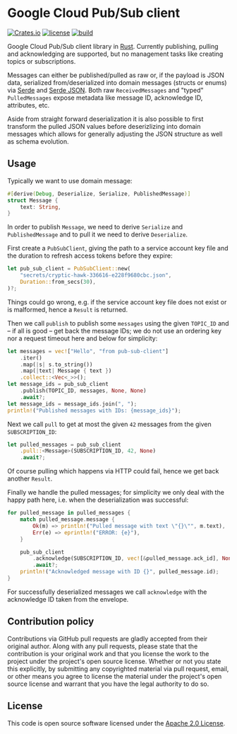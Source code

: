 # Google Cloud Pub/Sub client

[![Crates.io][crates-badge]][crates-url]
[![license][license-badge]][license-url]
[![build][build-badge]][build-url]

[crates-badge]: https://img.shields.io/crates/v/pub-sub-client
[crates-url]: https://crates.io/crates/pub-sub-client
[license-badge]: https://img.shields.io/github/license/hseeberger/pub-sub-client
[license-url]: https://github.com/hseeberger/pub-sub-client/blob/main/LICENSE
[build-badge]: https://img.shields.io/github/actions/workflow/status/hseeberger/pub-sub-client/ci.yaml
[build-url]: https://github.com/hseeberger/pub-sub-client/actions/workflows/ci.yaml

Google Cloud Pub/Sub client library in [Rust](https://www.rust-lang.org/). Currently publishing, pulling and acknowledging are supported, but no management tasks like creating topics or subscriptions.

Messages can either be published/pulled as raw or, if the payload is JSON data, serialized from/deserialized into domain messages (structs or enums) via [Serde](https://serde.rs/) and [Serde JSON](https://docs.serde.rs/serde_json). Both raw `ReceivedMessages` and "typed" `PulledMessages` expose metadata like message ID, acknowledge ID, attributes, etc.

Aside from straight forward deserialization it is also possible to first transform the pulled JSON values before deserizlizing into domain messages which allows for generally adjusting the JSON structure as well as schema evolution.

## Usage

Typically we want to use domain message:

``` rust
#[derive(Debug, Deserialize, Serialize, PublishedMessage)]
struct Message {
    text: String,
}
```

In order to publish `Message`, we need to derive `Serialize` and `PublishedMessage` and to pull it we need to derive `Deserialize`.

First create a `PubSubClient`, giving the path to a service account key file and the duration to refresh access tokens before they expire:

``` rust
let pub_sub_client = PubSubClient::new(
    "secrets/cryptic-hawk-336616-e228f9680cbc.json",
    Duration::from_secs(30),
)?;
```

Things could go wrong, e.g. if the service account key file does not exist or is malformed, hence a `Result` is returned.

Then we call `publish` to publish some `messages` using the given `TOPIC_ID` and – if all is good – get back the message IDs; we do not use an ordering key nor a request timeout here and below for simplicity:

``` rust
let messages = vec!["Hello", "from pub-sub-client"]
    .iter()
    .map(|s| s.to_string())
    .map(|text| Message { text })
    .collect::<Vec<_>>();
let message_ids = pub_sub_client
    .publish(TOPIC_ID, messages, None, None)
    .await?;
let message_ids = message_ids.join(", ");
println!("Published messages with IDs: {message_ids}");
```

Next we call `pull` to get at most the given `42` messages from the given `SUBSCRIPTION_ID`:

``` rust
let pulled_messages = pub_sub_client
    .pull::<Message>(SUBSCRIPTION_ID, 42, None)
    .await?;
```

Of course pulling which happens via HTTP could fail, hence we get back another `Result`.

Finally we handle the pulled messages; for simplicity we only deal with the happy path here, i.e. when the deserialization was successful:

``` rust
for pulled_message in pulled_messages {
    match pulled_message.message {
        Ok(m) => println!("Pulled message with text \"{}\"", m.text),
        Err(e) => eprintln!("ERROR: {e}"),
    }

    pub_sub_client
        .acknowledge(SUBSCRIPTION_ID, vec![&pulled_message.ack_id], None)
        .await?;
    println!("Acknowledged message with ID {}", pulled_message.id);
}
```

For successfully deserialized messages we call `acknowledge` with the acknowledge ID taken from the envelope.

## Contribution policy ##

Contributions via GitHub pull requests are gladly accepted from their original author. Along with
any pull requests, please state that the contribution is your original work and that you license the
work to the project under the project's open source license. Whether or not you state this
explicitly, by submitting any copyrighted material via pull request, email, or other means you agree
to license the material under the project's open source license and warrant that you have the legal
authority to do so.

## License ##

This code is open source software licensed under the
[Apache 2.0 License]("http://www.apache.org/licenses/LICENSE-2.0.html").
